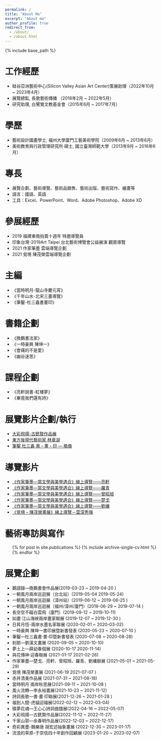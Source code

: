 ```yaml
---
permalink: /
title: "About Me"
excerpt: "About me"
author_profile: true
redirect_from: 
  - /about/
  - /about.html
---
```

{% include base_path %}

工作經歷
======
* 硅谷亞洲藝術中心(Silicon Valley Asian Art Center)策展助理（2022年10月 ~ 2023年4月）
* 展覽總監, 長歌藝術傳播 （2018年2月 ~ 2022年5月）
* 研究助理, 白鷺鷥文教基金會（2015年6月 ~ 2017年7月） 

學歷
======
* 藝術設計國畫學士, 福州大學廈門工藝美術學院（2009年6月 ~ 2013年6月）
* 美術教育與行政管理研究所 碩士, 國立臺灣師範大學（2013年9月 ~ 2016年6月）

專長
======
* 展覽企劃、藝術導覽、藝術品銷售、藝術出版、藝術寫作、繪畫等
* 語言：國語、英語 
* 工具：Excel、PowerPoint、Word、Adobe Photoshop、Adobe XD

參展經歷
======
* 2019 福建東南拍賣十週年 特邀導覽員
* 印象台灣-2019Art Taipei  台北藝術博覽會公益展演 觀眾導覽
* 2021 作家筆墨 雲端導覽企劃
* 2021 覓境 陳茂榮雲端導覽企劃


主編
======
* 《當時明月-龍山寺慶元宵》
* 《千年山水-北宋三畫導覽》
* 《筆鑿-杜三鑫書畫印》

書籍企劃
======
* 《換鵝書法家》
* 《一時豪興 陳坤一》
* 《會痛的不是愛》
* 《幽谷迷思》

課程企劃
======
* 《亮軒說書-紅樓夢》
* 《畢竟我們還有詩》

展覽影片企劃/執行
======
* [大彩飛揚-古銑賢作品展](https://www.youtube.com/watch?v=YRboSbBJ0ZE&ab_channel=SiliconValleyAsianArtCenter)
* [東方後現代藝術家 林章湖](https://www.youtube.com/watch?v=GmllAyriWiM&ab_channel=%E9%95%B7%E6%AD%8C%E8%97%9D%E8%A1%93%E5%82%B3%E6%92%AD)
* [筆鑿 杜三鑫 書・畫・印 — 艁像](https://www.youtube.com/watch?v=LxEvNwb2P1o&list=PLpj-edCE2-Y7sTXA_eTSz_W9vHVLS_gsz&ab_channel=%E9%95%B7%E6%AD%8C%E8%97%9D%E8%A1%93%E5%82%B3%E6%92%AD)

導覽影片
======
* [《作家筆墨—當文學與美學遇合》線上導覽——亮軒](https://www.youtube.com/watch?v=8qRYiiT2HfI&ab_channel=%E9%95%B7%E6%AD%8C%E8%97%9D%E8%A1%93%E5%82%B3%E6%92%AD)
* [《作家筆墨—當文學與美學遇合》線上導覽——羅青](https://www.youtube.com/watch?v=8qRYiiT2HfI&ab_channel=%E9%95%B7%E6%AD%8C%E8%97%9D%E8%A1%93%E5%82%B3%E6%92%AD) 
* [《作家筆墨—當文學與美學遇合》線上導覽——曾昭旭](https://www.youtube.com/watch?v=6i7Orfp4h14&ab_channel=%E9%95%B7%E6%AD%8C%E8%97%9D%E8%A1%93%E5%82%B3%E6%92%AD)
* [《作家筆墨—當文學與美學遇合》線上導覽——楚戈](https://www.youtube.com/watch?v=Q4qWtfiJoSI&ab_channel=%E9%95%B7%E6%AD%8C%E8%97%9D%E8%A1%93%E5%82%B3%E6%92%AD)
* [《作家筆墨—當文學與美學遇合》線上導覽——劉墉](https://www.youtube.com/watch?v=2L7bzMS7Uao&ab_channel=%E9%95%B7%E6%AD%8C%E8%97%9D%E8%A1%93%E5%82%B3%E6%92%AD)
* [《覓境 – 陳茂榮畫展》線上導覽－雲深秀嶺](https://www.youtube.com/watch?v=rfjT6_dy_kU&ab_channel=%E9%95%B7%E6%AD%8C%E8%97%9D%E8%A1%93%E5%82%B3%E6%92%AD)

藝術專訪與寫作
======
  <ul>{% for post in site.publications %}
    {% include archive-single-cv.html %}
  {% endfor %}</ul>
  
  
展覽企劃
======
* 鵝語錄—換鵝書會作品展(2019-03-23 ~ 2019-04-20 )
* 一朝風月兩岸巡迴展（台北站）(2019-05-04 2019-05-24)
* 一朝風月兩岸巡迴展（漳州站）(2019-06-12 ~ 2019-06-25 )
* 一朝風月兩岸巡迴展（福州/漳州/廈門）(2019-06-29 ~ 2019-07-14 )
* 長空空不礙白雲飛（廈門）(2019-09-12 ~ 2019-10-11)
* 如畫·江山海峽兩岸畫家聯展 (2019-12-07 ~ 2019-12-30 )
* 日昇月恆-兩岸水墨名家聯展 (2020-02-01 ~ 2020-03-02)
* 一時豪興 陳坤一書印展暨新書發表 (2020-05-23 ~ 2020-07-10 )
* 筆鑿—杜三鑫書·畫·印暨新書發表 (2020-07-08 ~ 2020-08-28)
* 剎那—劉漢文畫展 (2020-09-05 ~ 2020-10-10)
* 夢土上—薛幼春個展 (2020-10-17 2020-11-14)
* 與花傳神·迎春聯展 (2021-01-17 2021-02-26)
* 作家筆墨—楚戈、亮軒、曾昭旭、羅青、劉墉聯展 (2021-05-01 ~ 2021-05-29)
* 覓境 陳茂榮畫展 (2021-06-19 2021-07-07 )
* 赤井清美作品展 (2021-07-31 ~ 2021-08-18)
* 當時明月 兩岸秋思展(2021-09-11 ~ 2021-10-08 )
* 風火流轉—李永裕畫展(2021-10-23 ~ 2021-11-12)
* 詩詞長歌—書·畫·印聯展(2021-12-26 ~ 2021-01-28 )
* 福到人間-虎貓迎福展(2022-02-12 ~ 2022-03-04)
* 蝶夢花魂—王心心詩詞曲譜展(2022-04-16 ~ 2022-05-07)
* 大彩飛揚—古銑賢作品展(2022-11-12 ~ 2022-11-27)
* 千家山郭—余春明作品展(2022-12-03 ~ 2022-12-17)
* 奇彩異墨-魏樂唐 胡宏述抽象畫展 (2022-12-30 ~ 2023-01-17)
* 流浪的草原-于崇信四十年創作回顧展 (2023-01-20 ~ 2023-02-07)
